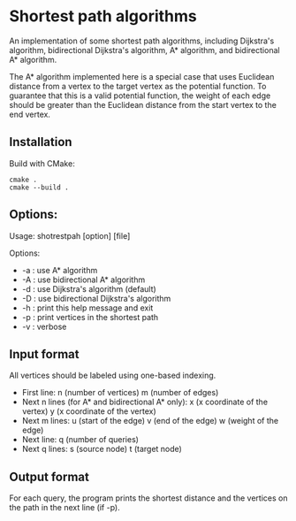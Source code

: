 # Shortest path algorithms
An implementation of some shortest path algorithms, including Dijkstra's algorithm, bidirectional Dijkstra's algorithm, A* algorithm, and bidirectional A* algorithm.

The A* algorithm implemented here is a special case that uses Euclidean distance from a vertex to the target vertex as the potential function. To guarantee that this is a valid potential function, the weight of each edge should be greater than the Euclidean distance from the start vertex to the end vertex.

## Installation
Build with CMake:
```
cmake .
cmake --build .
```

## Options:
Usage:	shotrestpah \[option\] \[file\]

Options:
+ -a     : use A* algorithm
+ -A     : use bidirectional A* algorithm
+ -d     : use Dijkstra's algorithm (default)
+ -D     : use bidirectional Dijkstra's algorithm
+ -h     : print this help message and exit
+ -p     : print vertices in the shortest path
+ -v     : verbose

## Input format
All vertices should be labeled using one-based indexing.
+ First line: n (number of vertices) m (number of edges)
+ Next n lines (for A* and bidirectional A* only): x (x coordinate of the vertex) y (x coordinate of the vertex)
+ Next m lines: u (start of the edge) v (end of the edge) w (weight of the edge)
+ Next line: q (number of queries)
+ Next q lines: s (source node) t (target node)

## Output format
For each query, the program prints the shortest distance and the vertices on the path in the next line (if -p).
